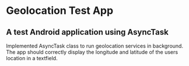 # Geolocation Test App
## A test Android application using AsyncTask
Implemented AsyncTask class to run geolocation services in background. The app should correctly display the longitude and latitude of the users location in a textfield.
